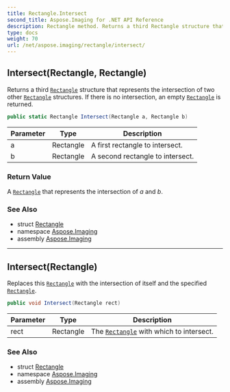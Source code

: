 ```yaml
---
title: Rectangle.Intersect
second_title: Aspose.Imaging for .NET API Reference
description: Rectangle method. Returns a third Rectangle structure that represents the intersection of two other Rectangle structures. If there is no intersection an empty Rectangle is returned
type: docs
weight: 70
url: /net/aspose.imaging/rectangle/intersect/
---
```

## Intersect(Rectangle, Rectangle)

Returns a third [`Rectangle`](../) structure that represents the intersection of two other [`Rectangle`](../) structures. If there is no intersection, an empty [`Rectangle`](../) is returned.

```csharp
public static Rectangle Intersect(Rectangle a, Rectangle b)
```

| Parameter | Type | Description |
| --- | --- | --- |
| a | Rectangle | A first rectangle to intersect. |
| b | Rectangle | A second rectangle to intersect. |

### Return Value

A [`Rectangle`](../) that represents the intersection of *a* and *b*.

### See Also

* struct [Rectangle](../)
* namespace [Aspose.Imaging](../../rectangle/)
* assembly [Aspose.Imaging](../../../)

---

## Intersect(Rectangle)

Replaces this [`Rectangle`](../) with the intersection of itself and the specified [`Rectangle`](../).

```csharp
public void Intersect(Rectangle rect)
```

| Parameter | Type | Description |
| --- | --- | --- |
| rect | Rectangle | The [`Rectangle`](../) with which to intersect. |

### See Also

* struct [Rectangle](../)
* namespace [Aspose.Imaging](../../rectangle/)
* assembly [Aspose.Imaging](../../../)


